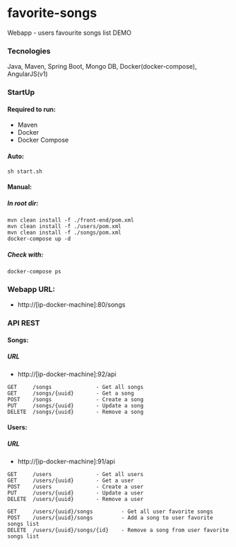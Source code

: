 # favorite-songs
Webapp - users favourite songs list DEMO

### Tecnologies
Java, Maven, Spring Boot, Mongo DB, Docker(docker-compose), AngularJS(v1)

### StartUp
#### Required to run:
- Maven
- Docker
- Docker Compose
#### Auto:
```
sh start.sh
```
#### Manual:
##### In root dir:
```
mvn clean install -f ./front-end/pom.xml
mvn clean install -f ./users/pom.xml
mvn clean install -f ./songs/pom.xml
docker-compose up -d
```
##### Check with:
```
docker-compose ps
```
### Webapp URL: 
- http://[ip-docker-machine]:80/songs

### API REST
#### Songs:
##### URL
- http://[ip-docker-machine]:92/api
```
GET     /songs              - Get all songs
GET     /songs/{uuid}       - Get a song
POST    /songs              - Create a song
PUT     /songs/{uuid}       - Update a song
DELETE  /songs/{uuid}       - Remove a song
```
#### Users:
##### URL
- http://[ip-docker-machine]:91/api
```
GET     /users              - Get all users
GET     /users/{uuid}       - Get a user
POST    /users              - Create a user
PUT     /users/{uuid}       - Update a user
DELETE  /users/{uuid}       - Remove a user

GET     /users/{uuid}/songs         - Get all user favorite songs
POST    /users/{uuid}/songs         - Add a song to user favorite songs list
DELETE  /users/{uuid}/songs/{id}    - Remove a song from user favorite songs list
```